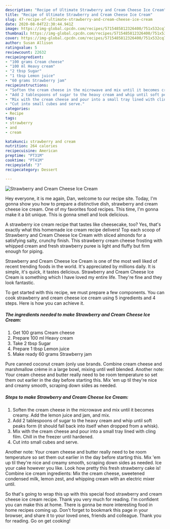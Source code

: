```yaml
---
description: "Recipe of Ultimate Strawberry and Cream Cheese Ice Cream"
title: "Recipe of Ultimate Strawberry and Cream Cheese Ice Cream"
slug: 47-recipe-of-ultimate-strawberry-and-cream-cheese-ice-cream
date: 2020-08-04T22:30:44.941Z
image: https://img-global.cpcdn.com/recipes/5715485812326400/751x532cq70/strawberry-and-cream-cheese-ice-cream-recipe-main-photo.jpg
thumbnail: https://img-global.cpcdn.com/recipes/5715485812326400/751x532cq70/strawberry-and-cream-cheese-ice-cream-recipe-main-photo.jpg
cover: https://img-global.cpcdn.com/recipes/5715485812326400/751x532cq70/strawberry-and-cream-cheese-ice-cream-recipe-main-photo.jpg
author: Susan Allison
ratingvalue: 5
reviewcount: 22632
recipeingredient:
- "100 grams Cream cheese"
- "100 ml Heavy cream"
- "2 tbsp Sugar"
- "1 tbsp Lemon juice"
- "60 grams Strawberry jam"
recipeinstructions:
- "Soften the cream cheese in the microwave and mix until it becomes creamy. Add the lemon juice and jam, and mix."
- "Add 2 tablespoons of sugar to the heavy cream and whip until soft peaks form (it should fall back into itself when dropped from a whisk)."
- "Mix with the cream cheese and pour into a small tray lined with cling film. Chill in the freezer until hardened."
- "Cut into small cubes and serve."
categories:
- Recipe
tags:
- strawberry
- and
- cream

katakunci: strawberry and cream 
nutrition: 264 calories
recipecuisine: American
preptime: "PT31M"
cooktime: "PT41M"
recipeyield: "3"
recipecategory: Dessert

---
```



![Strawberry and Cream Cheese Ice Cream](https://img-global.cpcdn.com/recipes/5715485812326400/751x532cq70/strawberry-and-cream-cheese-ice-cream-recipe-main-photo.jpg)

Hey everyone, it is me again, Dan, welcome to our recipe site. Today, I'm gonna show you how to prepare a distinctive dish, strawberry and cream cheese ice cream. One of my favorites food recipes. This time, I'm gonna make it a bit unique. This is gonna smell and look delicious.

A strawberry ice cream recipe that tastes like cheesecake, too? Yes, that&#39;s exactly what this homemade ice cream recipe delivers! Top each scoop of Strawberry and Cream Cheese Ice Cream with sliced almonds for a satisfying salty, crunchy finish. This strawberry cream cheese frosting with whipped cream and fresh strawberry puree is light and fluffy but firm enough for piping.

Strawberry and Cream Cheese Ice Cream is one of the most well liked of recent trending foods in the world. It's appreciated by millions daily. It is simple, it's quick, it tastes delicious. Strawberry and Cream Cheese Ice Cream is something which I have loved my entire life. They're fine and they look fantastic.


To get started with this recipe, we must prepare a few components. You can cook strawberry and cream cheese ice cream using 5 ingredients and 4 steps. Here is how you can achieve it.

<!--inarticleads1-->

##### The ingredients needed to make Strawberry and Cream Cheese Ice Cream:

1. Get 100 grams Cream cheese
1. Prepare 100 ml Heavy cream
1. Take 2 tbsp Sugar
1. Prepare 1 tbsp Lemon juice
1. Make ready 60 grams Strawberry jam


Pure canned coconut cream (only use brands. Combine cream cheese and marshmallow crème in a large bowl, mixing until well blended. Another note: Your cream cheese and butter really need to be room temperature so set them out earlier in the day before starting this. Mix &#39;em up til they&#39;re nice and creamy smooth, scraping down sides as needed. 

<!--inarticleads2-->

##### Steps to make Strawberry and Cream Cheese Ice Cream:

1. Soften the cream cheese in the microwave and mix until it becomes creamy. Add the lemon juice and jam, and mix.
1. Add 2 tablespoons of sugar to the heavy cream and whip until soft peaks form (it should fall back into itself when dropped from a whisk).
1. Mix with the cream cheese and pour into a small tray lined with cling film. Chill in the freezer until hardened.
1. Cut into small cubes and serve.


Another note: Your cream cheese and butter really need to be room temperature so set them out earlier in the day before starting this. Mix &#39;em up til they&#39;re nice and creamy smooth, scraping down sides as needed. Ice your cake however you like. Look how pretty this fresh strawberry cake is! Combine ice cream ingredients: Mix the cream cheese, sweetened condensed milk, lemon zest, and whipping cream with an electric mixer until. 

So that's going to wrap this up with this special food strawberry and cream cheese ice cream recipe. Thank you very much for reading. I'm confident you can make this at home. There is gonna be more interesting food in home recipes coming up. Don't forget to bookmark this page in your browser, and share it to your loved ones, friends and colleague. Thank you for reading. Go on get cooking!
